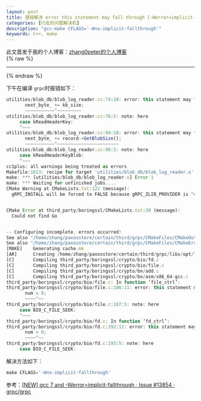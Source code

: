 ```yaml
---
layout: post
title: 报错解决 error this statement may fall through [-Werror=implicit-fallthrough=]
categories: [行走的问题解决机]
description: "gcc-make CFLAGS='-Wno-implicit-fallthrough'"
keywords: C++, make
---
```


此文首发于我的个人博客：[zhang0peter的个人博客](https://zhang0peter.com)         
{% raw %}
***          
{% endraw %}

下午在编译 `grpc`时报错如下：
```js
utilities/blob_db/blob_log_reader.cc:74:18: error: this statement may fall through [-Werror=implicit-fallthrough=]
       next_byte_ += kb_size;
       ~~~~~~~~~~~^~~~~~~~~~
utilities/blob_db/blob_log_reader.cc:76:5: note: here
     case kReadHeaderKey:
     ^~~~
utilities/blob_db/blob_log_reader.cc:94:18: error: this statement may fall through [-Werror=implicit-fallthrough=]
       next_byte_ += record->GetBlobSize();
       ~~~~~~~~~~~^~~~~~~~~~~~~~~~~~~~~~~~
utilities/blob_db/blob_log_reader.cc:96:5: note: here
     case kReadHeaderKeyBlob:
     ^~~~
cc1plus: all warnings being treated as errors
Makefile:1813: recipe for target 'utilities/blob_db/blob_log_reader.o' failed
make: *** [utilities/blob_db/blob_log_reader.o] Error 1
make: *** Waiting for unfinished jobs....
CMake Warning at CMakeLists.txt:122 (message):
  gRPC_INSTALL will be forced to FALSE because gRPC_ZLIB_PROVIDER is "module"


CMake Error at third_party/boringssl/CMakeLists.txt:30 (message):
  Could not find Go


-- Configuring incomplete, errors occurred!
See also "/home/zhang/paxosstore/certain/third/grpc/CMakeFiles/CMakeOutput.log".
See also "/home/zhang/paxosstore/certain/third/grpc/CMakeFiles/CMakeError.log".
[MAKE]    Generating cache.mk
[AR]      Creating /home/zhang/paxosstore/certain/third/grpc/libs/opt/libgpr.a
[C]       Compiling third_party/boringssl/crypto/bio/fd.c
[C]       Compiling third_party/boringssl/crypto/bio/file.c
[C]       Compiling third_party/boringssl/crypto/bn/add.c
[C]       Compiling third_party/boringssl/crypto/bn/asm/x86_64-gcc.c
third_party/boringssl/crypto/bio/file.c: In function ‘file_ctrl’:
third_party/boringssl/crypto/bio/file.c:186:11: error: this statement may fall through [-Werror=implicit-fallthrough=]
       num = 0;
       ~~~~^~~
third_party/boringssl/crypto/bio/file.c:187:5: note: here
     case BIO_C_FILE_SEEK:
     ^~~~
third_party/boringssl/crypto/bio/fd.c: In function ‘fd_ctrl’:
third_party/boringssl/crypto/bio/fd.c:192:11: error: this statement may fall through [-Werror=implicit-fallthrough=]
       num = 0;
       ~~~~^~~
third_party/boringssl/crypto/bio/fd.c:193:5: note: here
     case BIO_C_FILE_SEEK:

```

解决方法如下：
```js
make CFLAGS='-Wno-implicit-fallthrough'
```
参考：[[NEW] gcc 7 and -Werror=implicit-fallthrough · Issue #13854 · grpc/grpc](https://github.com/grpc/grpc/issues/13854)


